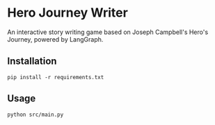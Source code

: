 # Hero Journey Writer

An interactive story writing game based on Joseph Campbell's Hero's Journey, powered by LangGraph.

## Installation

```
pip install -r requirements.txt
```

## Usage

```
python src/main.py
```

